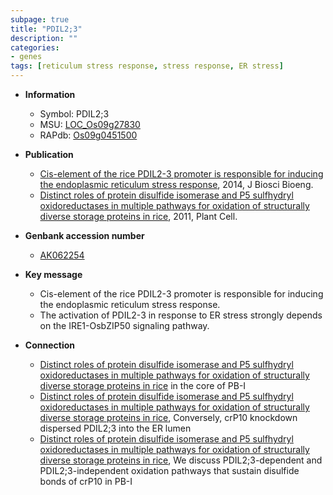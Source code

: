 ```yaml
---
subpage: true
title: "PDIL2;3"
description: ""
categories:
- genes
tags: [reticulum stress response, stress response, ER stress]
---
```


* **Information**  
    + Symbol: PDIL2;3  
    + MSU: [LOC_Os09g27830](http://rice.plantbiology.msu.edu/cgi-bin/ORF_infopage.cgi?orf=LOC_Os09g27830)  
    + RAPdb: [Os09g0451500](http://rapdb.dna.affrc.go.jp/viewer/gbrowse_details/irgsp1?name=Os09g0451500)  

* **Publication**  
    + [Cis-element of the rice PDIL2-3 promoter is responsible for inducing the endoplasmic reticulum stress response](http://www.ncbi.nlm.nih.gov/pubmed?term=Cis-element+of+the+rice+PDIL2-3+promoter+is+responsible+for+inducing+the+endoplasmic+reticulum+stress+response%5BTitle%5D), 2014, J Biosci Bioeng.
    + [Distinct roles of protein disulfide isomerase and P5 sulfhydryl oxidoreductases in multiple pathways for oxidation of structurally diverse storage proteins in rice](http://www.ncbi.nlm.nih.gov/pubmed?term=Distinct+roles+of+protein+disulfide+isomerase+and+P5+sulfhydryl+oxidoreductases+in+multiple+pathways+for+oxidation+of+structurally+diverse+storage+proteins+in+rice%5BTitle%5D), 2011, Plant Cell.

* **Genbank accession number**  
    + [AK062254](http://www.ncbi.nlm.nih.gov/nuccore/AK062254)

* **Key message**  
    + Cis-element of the rice PDIL2-3 promoter is responsible for inducing the endoplasmic reticulum stress response.
    + The activation of PDIL2-3 in response to ER stress strongly depends on the IRE1-OsbZIP50 signaling pathway.

* **Connection**  
    + [Distinct roles of protein disulfide isomerase and P5 sulfhydryl oxidoreductases in multiple pathways for oxidation of structurally diverse storage proteins in rice](crP10) in the core of PB-I
    + [Distinct roles of protein disulfide isomerase and P5 sulfhydryl oxidoreductases in multiple pathways for oxidation of structurally diverse storage proteins in rice](http://www.ncbi.nlm.nih.gov/pubmed?term=Distinct+roles+of+protein+disulfide+isomerase+and+P5+sulfhydryl+oxidoreductases+in+multiple+pathways+for+oxidation+of+structurally+diverse+storage+proteins+in+rice%5BTitle%5D), Conversely, crP10 knockdown dispersed PDIL2;3 into the ER lumen
    + [Distinct roles of protein disulfide isomerase and P5 sulfhydryl oxidoreductases in multiple pathways for oxidation of structurally diverse storage proteins in rice](http://www.ncbi.nlm.nih.gov/pubmed?term=Distinct+roles+of+protein+disulfide+isomerase+and+P5+sulfhydryl+oxidoreductases+in+multiple+pathways+for+oxidation+of+structurally+diverse+storage+proteins+in+rice%5BTitle%5D), We discuss PDIL2;3-dependent and PDIL2;3-independent oxidation pathways that sustain disulfide bonds of crP10 in PB-I



